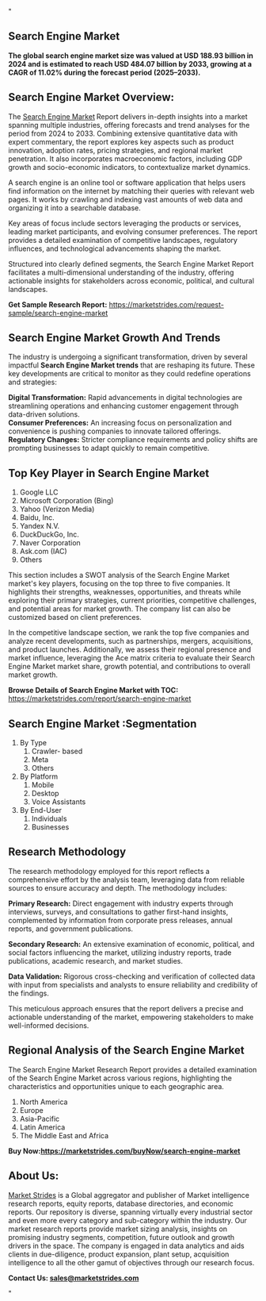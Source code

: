 "<h2>Search Engine Market</h2>
<p><strong>The global search engine market size was valued at USD 188.93 billion in 2024 and is estimated to reach USD 484.07 billion by 2033, growing at a CAGR of 11.02% during the forecast period (2025–2033).</strong></p>
<h2>Search Engine Market Overview:</h2>
<p>The <a href=https://marketstrides.com/report/search-engine-market>Search Engine Market</a><strong> </strong>Report delivers in-depth insights into a market spanning multiple industries, offering forecasts and trend analyses for the period from 2024 to 2033. Combining extensive quantitative data with expert commentary, the report explores key aspects such as product innovation, adoption rates, pricing strategies, and regional market penetration. It also incorporates macroeconomic factors, including GDP growth and socio-economic indicators, to contextualize market dynamics.</p>
<p>A search engine is an online tool or software application that helps users find information on the internet by matching their queries with relevant web pages. It works by crawling and indexing vast amounts of web data and organizing it into a searchable database.</p>
<p>Key areas of focus include sectors leveraging the products or services, leading market participants, and evolving consumer preferences. The report provides a detailed examination of competitive landscapes, regulatory influences, and technological advancements shaping the market.</p>
<p>Structured into clearly defined segments, the Search Engine Market Report facilitates a multi-dimensional understanding of the industry, offering actionable insights for stakeholders across economic, political, and cultural landscapes.</p>
<p><strong>Get Sample Research Report:</strong> <a href=https://marketstrides.com/request-sample/search-engine-market>https://marketstrides.com/request-sample/search-engine-market</a></p>
<h2>Search Engine Market Growth And Trends</h2>
<p>The industry is undergoing a significant transformation, driven by several impactful <strong>Search Engine Market trends</strong> that are reshaping its future. These key developments are critical to monitor as they could redefine operations and strategies:</p>
<p><strong>Digital Transformation:</strong> Rapid advancements in digital technologies are streamlining operations and enhancing customer engagement through data-driven solutions.<br /><strong>Consumer Preferences:</strong> An increasing focus on personalization and convenience is pushing companies to innovate tailored offerings.<br /><strong>Regulatory Changes:</strong> Stricter compliance requirements and policy shifts are prompting businesses to adapt quickly to remain competitive.</p>
<h2>Top Key Player in Search Engine Market</h2>
<p><ol>
<li>Google LLC</li>
<li>Microsoft Corporation (Bing)</li>
<li>Yahoo (Verizon Media)</li>
<li>Baidu, Inc.</li>
<li>Yandex N.V.</li>
<li>DuckDuckGo, Inc.</li>
<li>Naver Corporation</li>
<li>Ask.com (IAC)</li>
<li>Others</li>
</ol></p>
<p>This section includes a SWOT analysis of the Search Engine Market market's key players, focusing on the top three to five companies. It highlights their strengths, weaknesses, opportunities, and threats while exploring their primary strategies, current priorities, competitive challenges, and potential areas for market growth. The company list can also be customized based on client preferences.</p>
<p>In the competitive landscape section, we rank the top five companies and analyze recent developments, such as partnerships, mergers, acquisitions, and product launches. Additionally, we assess their regional presence and market influence, leveraging the Ace matrix criteria to evaluate their Search Engine Market market share, growth potential, and contributions to overall market growth.</p>
<p><strong>Browse Details of Search Engine Market with TOC:</strong> <a href=https://marketstrides.com/report/search-engine-market>https://marketstrides.com/report/search-engine-market</a></p>
<h2>Search Engine Market :Segmentation</h2>
<p><ol>
<li>By Type
<ol>
<li>Crawler- based</li>
<li>Meta</li>
<li>Others</li>
</ol>
</li>
<li>By Platform
<ol>
<li>Mobile</li>
<li>Desktop</li>
<li>Voice Assistants</li>
</ol>
</li>
<li>By End-User
<ol>
<li>Individuals</li>
<li>Businesses</li>
</ol>
</li></ol></p>
<h2>Research Methodology</h2>
<p>The research methodology employed for this report reflects a comprehensive effort by the analysis team, leveraging data from reliable sources to ensure accuracy and depth. The methodology includes:</p>
<p><strong>Primary Research:</strong> Direct engagement with industry experts through interviews, surveys, and consultations to gather first-hand insights, complemented by information from corporate press releases, annual reports, and government publications.</p>
<p><strong>Secondary Research:</strong> An extensive examination of economic, political, and social factors influencing the market, utilizing industry reports, trade publications, academic research, and market studies.</p>
<p><strong>Data Validation:</strong> Rigorous cross-checking and verification of collected data with input from specialists and analysts to ensure reliability and credibility of the findings.</p>
<p>This meticulous approach ensures that the report delivers a precise and actionable understanding of the market, empowering stakeholders to make well-informed decisions.</p>
<h2>Regional Analysis of the Search Engine Market</h2>
<p>The Search Engine Market Research Report provides a detailed examination of the Search Engine Market across various regions, highlighting the characteristics and opportunities unique to each geographic area.</p>
<p><ol>
<li>North America</li>
<li>Europe</li>
<li>Asia-Pacific</li>
<li>Latin America</li>
<li>The Middle East and Africa</li>
</ol></p>
<p><strong>Buy Now:<a href=https://marketstrides.com/buyNow/search-engine-market?price=single_price>https://marketstrides.com/buyNow/search-engine-market</a></strong></p>
<h2>About Us:</h2>
<p><a href=https://marketstrides.com/>Market Strides</a> is a Global aggregator and publisher of Market intelligence research reports, equity reports, database directories, and economic reports. Our repository is diverse, spanning virtually every industrial sector and even more every category and sub-category within the industry. Our market research reports provide market sizing analysis, insights on promising industry segments, competition, future outlook and growth drivers in the space. The company is engaged in data analytics and aids clients in due-diligence, product expansion, plant setup, acquisition intelligence to all the other gamut of objectives through our research focus.</p>
<p><strong>Contact Us: <a href=mailto:sales@marketstrides.com>sales@marketstrides.com</a></strong></p>"
